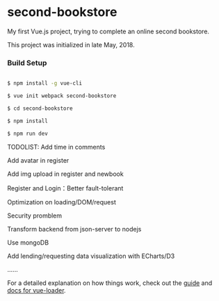 # second-bookstore

My first Vue.js project, trying to complete an online second bookstore.

This project was initialized in late May, 2018. 

### Build Setup
```bash

$ npm install -g vue-cli

$ vue init webpack second-bookstore

$ cd second-bookstore

$ npm install

$ npm run dev
```

TODOLIST:
Add time in comments

Add avatar in register

Add img upload in register and newbook

Register and Login：Better fault-tolerant

Optimization on loading/DOM/request

Security promblem

Transform backend from json-server to nodejs

Use mongoDB

Add lending/requesting data visualization with ECharts/D3

......



For a detailed explanation on how things work, check out the [guide](http://vuejs-templates.github.io/webpack/) 
and [docs for vue-loader](http://vuejs.github.io/vue-loader).
